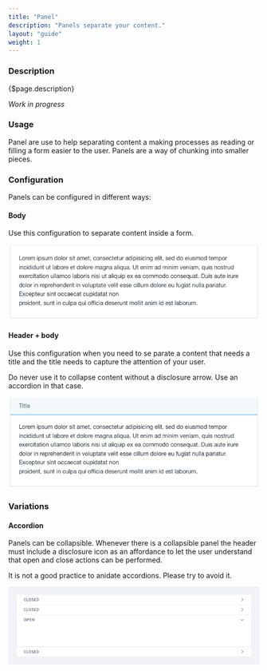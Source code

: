 ```yaml
---
title: "Panel"
description: "Panels separate your content."
layout: "guide"
weight: 1
---
```


### Description

{$page.description}

*Work in progress*

### Usage

Panel are use to help separating content a making processes as reading or filling a form easier to the user. Panels are a way of chunking into smaller pieces.

### Configuration

Panels can be configured in different ways:

#### Body

Use this configuration to separate content inside a form.

![panel only body most simple version](../../../images/panelNaked.png)

#### Header + body

Use this configuration when you need to se parate a content that needs a title and the title needs to capture the attention of your user.

Do never use it to collapse content without a disclosure arrow. Use an accordion in that case.

![panel with header](../../../images/panelHeaderBody.png)

### Variations

#### Accordion

Panels can be collapsible. Whenever there is a collapsible panel the header must include a disclosure icon as an affordance to let the user understand that open and close actions can be performed.

It is not a good practice to anidate accordions. Please try to avoid it.

![accordion closed and accordion open](../../../images/Accordion.png)



